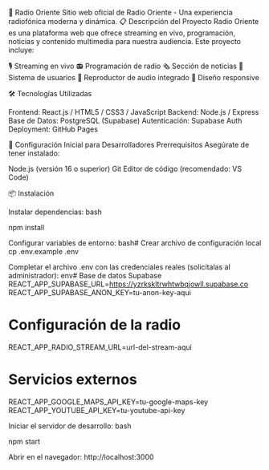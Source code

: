 🎵 Radio Oriente
Sitio web oficial de Radio Oriente - Una experiencia radiofónica moderna y dinámica.
📋 Descripción del Proyecto
Radio Oriente es una plataforma web que ofrece streaming en vivo, programación, noticias y contenido multimedia para nuestra audiencia. Este proyecto incluye:

🎙️ Streaming en vivo
📻 Programación de radio
🗞️ Sección de noticias
👥 Sistema de usuarios
🎵 Reproductor de audio integrado
📱 Diseño responsive

🛠️ Tecnologías Utilizadas

Frontend: React.js / HTML5 / CSS3 / JavaScript
Backend: Node.js / Express
Base de Datos: PostgreSQL (Supabase)
Autenticación: Supabase Auth
Deployment: GitHub Pages

🚀 Configuración Inicial para Desarrolladores
Prerrequisitos
Asegúrate de tener instalado:

Node.js (versión 16 o superior)
Git
Editor de código (recomendado: VS Code)

📦 Instalación

Instalar dependencias:
bash 

npm install

Configurar variables de entorno:
bash# Crear archivo de configuración local
cp .env.example .env

Completar el archivo .env con las credenciales reales (solicítalas al administrador):
env# Base de datos Supabase
REACT_APP_SUPABASE_URL=https://yzrkskltrwhtwbqjowll.supabase.co
REACT_APP_SUPABASE_ANON_KEY=tu-anon-key-aqui

# Configuración de la radio
REACT_APP_RADIO_STREAM_URL=url-del-stream-aqui


# Servicios externos
REACT_APP_GOOGLE_MAPS_API_KEY=tu-google-maps-key
REACT_APP_YOUTUBE_API_KEY=tu-youtube-api-key

Iniciar el servidor de desarrollo:
bash

npm start

Abrir en el navegador: http://localhost:3000



